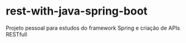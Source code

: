 # rest-with-java-spring-boot
Projeto pessoal para estudos do framework Spring e criação de APIs RESTfull
